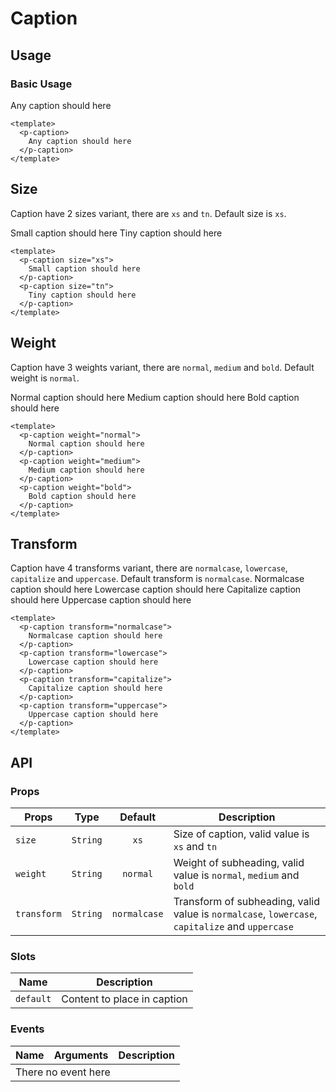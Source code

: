<script setup>
  import pCaption from './Caption.vue'
</script>

# Caption

## Usage
### Basic Usage

<preview>
  <p-caption>
    Any caption should here
  </p-caption>
</preview>

```vue
<template>
  <p-caption>
    Any caption should here
  </p-caption>
</template>
```

## Size
Caption have 2 sizes variant, there are `xs` and `tn`. Default size is `xs`.

<preview class="flex-col gap-3">
  <p-caption size="xs">
    Small caption should here
  </p-caption>
  <p-caption size="tn">
    Tiny caption should here
  </p-caption>
</preview>

```vue
<template>
  <p-caption size="xs">
    Small caption should here
  </p-caption>
  <p-caption size="tn">
    Tiny caption should here
  </p-caption>
</template>
```

## Weight
Caption have 3 weights variant, there are `normal`, `medium` and `bold`. Default weight is `normal`.

<preview class="flex-col gap-3">
  <p-caption weight="normal">
    Normal caption should here
  </p-caption>
  <p-caption weight="medium">
    Medium caption should here
  </p-caption>
  <p-caption weight="bold">
    Bold caption should here
  </p-caption>
</preview>

```vue
<template>
  <p-caption weight="normal">
    Normal caption should here
  </p-caption>
  <p-caption weight="medium">
    Medium caption should here
  </p-caption>
  <p-caption weight="bold">
    Bold caption should here
  </p-caption>
</template>
```

## Transform
Caption have 4 transforms variant, there are `normalcase`, `lowercase`, `capitalize` and `uppercase`. Default transform is `normalcase`.
<preview class="flex-col gap-3">
  <p-caption transform="normalcase">
    Normalcase caption should here
  </p-caption>
  <p-caption transform="lowercase">
    Lowercase caption should here
  </p-caption>
  <p-caption transform="capitalize">
    Capitalize caption should here
  </p-caption>
  <p-caption transform="uppercase">
    Uppercase caption should here
  </p-caption>
</preview>

```vue
<template>
  <p-caption transform="normalcase">
    Normalcase caption should here
  </p-caption>
  <p-caption transform="lowercase">
    Lowercase caption should here
  </p-caption>
  <p-caption transform="capitalize">
    Capitalize caption should here
  </p-caption>
  <p-caption transform="uppercase">
    Uppercase caption should here
  </p-caption>
</template>
```

## API

### Props

| Props       |   Type     | Default      | Description                                               |
|-------------|:----------:|:------------:|-----------------------------------------------------------|
| `size`      | `String`   |  `xs`        | Size of caption, valid value is `xs` and `tn`                 |
| `weight`    | `String`   | `normal`     | Weight of subheading, valid value is `normal`, `medium` and `bold` |
| `transform` | `String`   | `normalcase` | Transform of subheading, valid value is `normalcase`, `lowercase`, `capitalize` and `uppercase`   |

### Slots

| Name      | Description                 |
|-----------|-----------------------------|
| `default` | Content to place in caption |

### Events

<table>
  <thead>
    <tr>
      <th>Name</th>
      <th>Arguments</th>
      <th>Description</th>
    </tr>
  </thead>
  <tbody>
    <tr>
      <td colspan="3" class="text-center">There no event here</td>
    </tr>
  </tbody>
</table>

